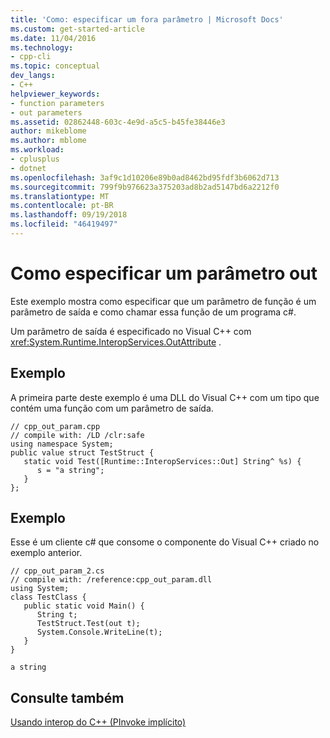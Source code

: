 ```yaml
---
title: 'Como: especificar um fora parâmetro | Microsoft Docs'
ms.custom: get-started-article
ms.date: 11/04/2016
ms.technology:
- cpp-cli
ms.topic: conceptual
dev_langs:
- C++
helpviewer_keywords:
- function parameters
- out parameters
ms.assetid: 02862448-603c-4e9d-a5c5-b45fe38446e3
author: mikeblome
ms.author: mblome
ms.workload:
- cplusplus
- dotnet
ms.openlocfilehash: 3af9c1d10206e89b0ad8462bd95fdf3b6062d713
ms.sourcegitcommit: 799f9b976623a375203ad8b2ad5147bd6a2212f0
ms.translationtype: MT
ms.contentlocale: pt-BR
ms.lasthandoff: 09/19/2018
ms.locfileid: "46419497"
---
```

# <a name="how-to-specify-an-out-parameter"></a>Como especificar um parâmetro out

Este exemplo mostra como especificar que um parâmetro de função é um parâmetro de saída e como chamar essa função de um programa c#.

Um parâmetro de saída é especificado no Visual C++ com <xref:System.Runtime.InteropServices.OutAttribute> .

## <a name="example"></a>Exemplo

A primeira parte deste exemplo é uma DLL do Visual C++ com um tipo que contém uma função com um parâmetro de saída.

```
// cpp_out_param.cpp
// compile with: /LD /clr:safe
using namespace System;
public value struct TestStruct {
   static void Test([Runtime::InteropServices::Out] String^ %s) {
      s = "a string";
   }
};
```

## <a name="example"></a>Exemplo

Esse é um cliente c# que consome o componente do Visual C++ criado no exemplo anterior.

```
// cpp_out_param_2.cs
// compile with: /reference:cpp_out_param.dll
using System;
class TestClass {
   public static void Main() {
      String t;
      TestStruct.Test(out t);
      System.Console.WriteLine(t);
   }
}
```

```Output
a string
```

## <a name="see-also"></a>Consulte também

[Usando interop do C++ (PInvoke implícito)](../dotnet/using-cpp-interop-implicit-pinvoke.md)
